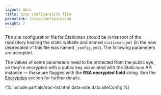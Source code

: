```yaml
---
layout: docs
title: Site configuration file
permalink: /docs/configuration
weight: 2
---
```

The site configuration file for Staticman should be in the root of the repository hosting the static website and named `staticman.yml` (in the now deprecated v1 this file was named `_config.yml`). The following parameters are accepted.

The values of some parameters need to be protected from the public eye, so they're encrypted with a public key associated with the Staticman API instance — these are flagged with the **RSA encrypted field** string. See the [Encryption](/docs/encryption) section for further details. 

{% include partials/doc-list.html data=site.data.siteConfig %}